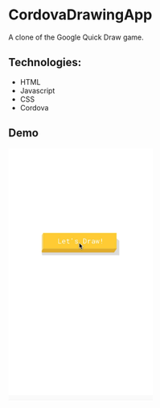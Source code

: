 # CordovaDrawingApp

A clone of the Google Quick Draw game.

## Technologies:

* HTML
* Javascript
* CSS
* Cordova


## Demo

<img src = "demo.gif">

